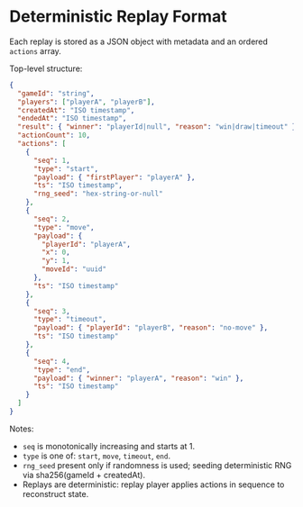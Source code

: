 # Deterministic Replay Format

Each replay is stored as a JSON object with metadata and an ordered `actions` array.

Top-level structure:
```json
{
  "gameId": "string",
  "players": ["playerA", "playerB"],
  "createdAt": "ISO timestamp",
  "endedAt": "ISO timestamp",
  "result": { "winner": "playerId|null", "reason": "win|draw|timeout" },
  "actionCount": 10,
  "actions": [
    {
      "seq": 1,
      "type": "start",
      "payload": { "firstPlayer": "playerA" },
      "ts": "ISO timestamp",
      "rng_seed": "hex-string-or-null"
    },
    {
      "seq": 2,
      "type": "move",
      "payload": {
        "playerId": "playerA",
        "x": 0,
        "y": 1,
        "moveId": "uuid"
      },
      "ts": "ISO timestamp"
    },
    {
      "seq": 3,
      "type": "timeout",
      "payload": { "playerId": "playerB", "reason": "no-move" },
      "ts": "ISO timestamp"
    },
    {
      "seq": 4,
      "type": "end",
      "payload": { "winner": "playerA", "reason": "win" },
      "ts": "ISO timestamp"
    }
  ]
}
```

Notes:
- `seq` is monotonically increasing and starts at 1.
- `type` is one of: `start`, `move`, `timeout`, `end`.
- `rng_seed` present only if randomness is used; seeding deterministic RNG via sha256(gameId + createdAt).
- Replays are deterministic: replay player applies actions in sequence to reconstruct state.
